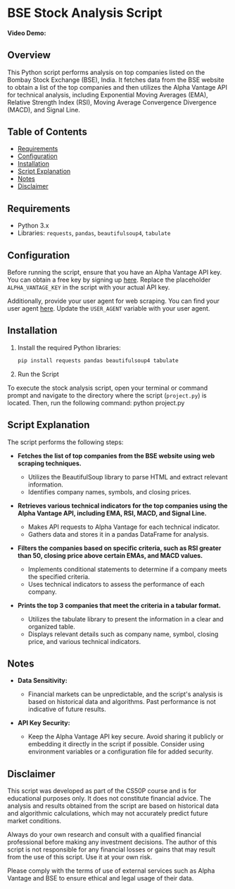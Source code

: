 # BSE Stock Analysis Script
#### Video Demo:  

## Overview

This Python script performs analysis on top companies listed on the Bombay Stock Exchange (BSE), India. It fetches data from the BSE website to obtain a list of the top companies and then utilizes the Alpha Vantage API for technical analysis, including Exponential Moving Averages (EMA), Relative Strength Index (RSI), Moving Average Convergence Divergence (MACD), and Signal Line.

## Table of Contents

- [Requirements](#requirements)
- [Configuration](#configuration)
- [Installation](#installation)
- [Script Explanation](#script-explanation)
- [Notes](#notes)
- [Disclaimer](#disclaimer)

## Requirements

- Python 3.x
- Libraries: `requests`, `pandas`, `beautifulsoup4`, `tabulate`

## Configuration

Before running the script, ensure that you have an Alpha Vantage API key. You can obtain a free key by signing up [here](https://www.alphavantage.co/support/#api-key). Replace the placeholder `ALPHA_VANTAGE_KEY` in the script with your actual API key.

Additionally, provide your user agent for web scraping. You can find your user agent [here](https://www.whatismybrowser.com/). Update the `USER_AGENT` variable with your user agent.

## Installation

1. Install the required Python libraries:

   ```bash
   pip install requests pandas beautifulsoup4 tabulate

2. Run the Script

To execute the stock analysis script, open your terminal or command prompt and navigate to the directory where the script (`project.py`) is located. Then, run the following command: 
      python project.py

## Script Explanation

The script performs the following steps:

- **Fetches the list of top companies from the BSE website using web scraping techniques.**
  - Utilizes the BeautifulSoup library to parse HTML and extract relevant information.
  - Identifies company names, symbols, and closing prices.

- **Retrieves various technical indicators for the top companies using the Alpha Vantage API, including EMA, RSI, MACD, and Signal Line.**
  - Makes API requests to Alpha Vantage for each technical indicator.
  - Gathers data and stores it in a pandas DataFrame for analysis.

- **Filters the companies based on specific criteria, such as RSI greater than 50, closing price above certain EMAs, and MACD values.**
  - Implements conditional statements to determine if a company meets the specified criteria.
  - Uses technical indicators to assess the performance of each company.

- **Prints the top 3 companies that meet the criteria in a tabular format.**
  - Utilizes the tabulate library to present the information in a clear and organized table.
  - Displays relevant details such as company name, symbol, closing price, and various technical indicators.

## Notes

- **Data Sensitivity:**
  - Financial markets can be unpredictable, and the script's analysis is based on historical data and algorithms. Past performance is not indicative of future results.

- **API Key Security:**
  - Keep the Alpha Vantage API key secure. Avoid sharing it publicly or embedding it directly in the script if possible. Consider using environment variables or a configuration file for added security.


## Disclaimer

This script was developed as part of the CS50P course and is for educational purposes only. It does not constitute financial advice.  The analysis and results obtained from the script are based on historical data and algorithmic calculations, which may not accurately predict future market conditions.

Always do your own research and consult with a qualified financial professional before making any investment decisions. The author of this script is not responsible for any financial losses or gains that may result from the use of this script. Use it at your own risk.

Please comply with the terms of use of external services such as Alpha Vantage and BSE to ensure ethical and legal usage of their data.


